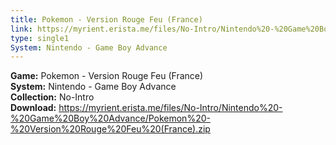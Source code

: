 ```yaml
---
title: Pokemon - Version Rouge Feu (France)
link: https://myrient.erista.me/files/No-Intro/Nintendo%20-%20Game%20Boy%20Advance/Pokemon%20-%20Version%20Rouge%20Feu%20(France).zip
type: single1
System: Nintendo - Game Boy Advance
---
```

<b>Game:</b> Pokemon - Version Rouge Feu (France)<br>
<b>System:</b> Nintendo - Game Boy Advance<br>
<b>Collection:</b> No-Intro<br>
<b>Download:</b> https://myrient.erista.me/files/No-Intro/Nintendo%20-%20Game%20Boy%20Advance/Pokemon%20-%20Version%20Rouge%20Feu%20(France).zip